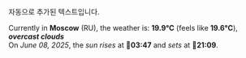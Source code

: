 
자동으로 추가된 텍스트입니다.

<!--START_SECTION:weather:moscow-->
Currently in **Moscow** (RU), the weather is: **19.9°C** (feels like **19.6°C**), ***overcast clouds***<br/>
On *June 08, 2025*, the *sun rises* at 🌅**03:47** and *sets* at 🌇**21:09**.
<!--END_SECTION:weather-->
